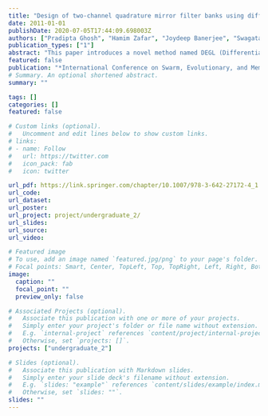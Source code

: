 ```yaml
---
title: "Design of two-channel quadrature mirror filter banks using differential evolution with global and local neighborhoods"
date: 2011-01-01
publishDate: 2020-07-05T17:44:09.698003Z
authors: ["Pradipta Ghosh", "Hamim Zafar", "Joydeep Banerjee", "Swagatam Das"]
publication_types: ["1"]
abstract: "This paper introduces a novel method named DEGL (Differential Evolution with global and local neighborhoods) regarding the design of two channel quadrature mirror filter with linear phase characteristics. To match the ideal system response characteristics, this improved variant of Differential Evolution technique is employed to optimize the values of the filter bank coefficients. The filter response is optimized in both pass band and stop band. The overall filter bank response consists of objective functions termed as reconstruction error, mean square error in pass band and mean square error in stop band. Effective designing can be performed if the objective function is properly minimized. The proposed algorithm can perform much better than the other existing design methods. Three different design examples are presented here for the illustrations of the benefits provided by the proposed algorithm"
featured: false
publication: "*International Conference on Swarm, Evolutionary, and Memetic Computing*"
# Summary. An optional shortened abstract.
summary: ""

tags: []
categories: []
featured: false

# Custom links (optional).
#   Uncomment and edit lines below to show custom links.
# links:
# - name: Follow
#   url: https://twitter.com
#   icon_pack: fab
#   icon: twitter

url_pdf: https://link.springer.com/chapter/10.1007/978-3-642-27172-4_1
url_code:
url_dataset:
url_poster:
url_project: project/undergraduate_2/
url_slides:
url_source:
url_video:

# Featured image
# To use, add an image named `featured.jpg/png` to your page's folder. 
# Focal points: Smart, Center, TopLeft, Top, TopRight, Left, Right, BottomLeft, Bottom, BottomRight.
image:
  caption: ""
  focal_point: ""
  preview_only: false

# Associated Projects (optional).
#   Associate this publication with one or more of your projects.
#   Simply enter your project's folder or file name without extension.
#   E.g. `internal-project` references `content/project/internal-project/index.md`.
#   Otherwise, set `projects: []`.
projects: ["undergraduate_2"]

# Slides (optional).
#   Associate this publication with Markdown slides.
#   Simply enter your slide deck's filename without extension.
#   E.g. `slides: "example"` references `content/slides/example/index.md`.
#   Otherwise, set `slides: ""`.
slides: ""
---
```



